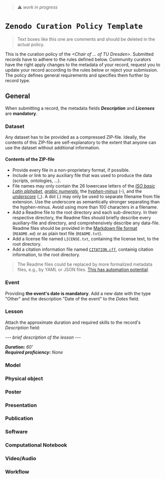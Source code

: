 > :warning: *work in progress*

# `Zenodo Curation Policy Template`

> Text boxes like this one are comments and should be deleted in the actual policy. 

This is the curation policy of the *\<Chair of ... of TU Dresden\>*. Submitted records have to adhere to the rules defined below. Community curators have the right apply changes to the metadata of your record, request you to update your record according to the rules below or reject your submission. The policy defines general requirements and specifies them further by record type.

## General

When submitting a record, the metadata fields ***Description*** and ***Licenses*** are **mandatory**.

### Dataset

Any dataset has to be provided as a compressed ZIP-file. Ideally, the contents of this ZIP-file are self-explanatory to the extent that anyone can use the dataset without additional information.

#### Contents of the ZIP-file

- Provide every file in a non-proprietary format, if possible.
- Include or link to any auxiliary file that was used to produce the data (scripts, ontologies, ...).
- File names may only contain the 26 lowercase letters of the *[ISO basic Latin alphabet](https://www.wikidata.org/wiki/Q5974462)*, *[arabic numerals](https://www.wikidata.org/wiki/Q29961325)*, the *[hyphen-minus](https://www.wikidata.org/wiki/Q617884)* (-), and the *[underscore](https://www.wikidata.org/wiki/Q11199)* (_). A dot (.) may only be used to separate filename from file extension. Use the underscore as semantically stronger separating than the hyphen-minus. Avoid using more than 100 characters in a filename.
- Add a Readme file to the root directory and each sub-directory. In their respective directory, the Readme files should briefly describe every auxiliary-file and directory, and comprehensively describe any data-file. Readme files should be provided in the [Markdown file format](https://daringfireball.net/projects/markdown/basics) (`README.md`) or as plain text file (`README.txt`).
- Add a license file named `LICENSE.txt`, containing the license text, to the root directory.
- Add a citation information file named [`CITATION.cff`](https://citation-file-format.github.io/), containig citation information, to the root directory.

> The Readme files could be replaced by more formalized metadata files, e.g., by YAML or JSON files. [This has automation potential](https://zenodo.org/records/10069113).

### Event

Providing **the event's date is mandatory**. Add a new date with the type "Other" and the description "Date of the event" to the *Dates* field.

### Lesson

Attach the approximate duration and required skills to the record's *Description* field:

*--- brief description of the lesson ---*

***Duration:** 60' <br>
**Required proficiency:** None*

### Model

### Physical object

### Poster

### Presentation

### Publication

### Software

### Computational Notebook

### Video/Audio

### Workflow

